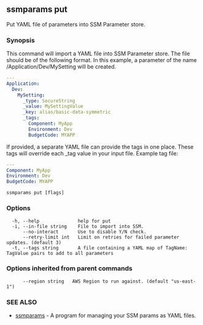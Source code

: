 ## ssmparams put

Put YAML file of parameters into SSM Parameter store.

### Synopsis

This command will import a YAML file into SSM Parameter store. The file
should be of the following format. In this example, a parameter of the name
/Application/Dev/MySetting will be created.

```yaml
---
Application:
  Dev:
    MySetting:
      _type: SecureString
      _value: MySettingValue
      _key: alias/basic-data-symmetric
      _tags:
        Component: MyApp
        Environment: Dev
        BudgetCode: MYAPP
```

If provided, a separate YAML file can provide the tags in one place. These tags
will override each _tag value in your input file.  Example tag file:

```yaml
---
Component: MyApp
Environment: Dev
BudgetCode: MYAPP
```


```
ssmparams put [flags]
```

### Options

```
  -h, --help              help for put
  -i, --in-file string    File to import into SSM.
      --no-interact       Use to disable Y/N check.
      --retry-limit int   Limit on retries for failed parameter updates. (default 3)
  -t, --tags string       A file containing a YAML map of TagName: TagValue pairs to add to all parameters
```

### Options inherited from parent commands

```
      --region string   AWS Region to run against. (default "us-east-1")
```

### SEE ALSO

* [ssmparams](docs/ssmparams.md)	 - A program for managing your SSM params as YAML files.

